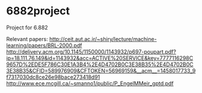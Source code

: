# 6882project
Project for 6.882

Relevant papers:
http://ceit.aut.ac.ir/~shiry/lecture/machine-learning/papers/BRL-2000.pdf
http://delivery.acm.org/10.1145/1150000/1143932/p697-poupart.pdf?ip=18.111.76.149&id=1143932&acc=ACTIVE%20SERVICE&key=7777116298C9657D%2EDE5F786C30E1A3B4%2E4D4702B0C3E38B35%2E4D4702B0C3E38B35&CFID=589976909&CFTOKEN=56969159&__acm__=1458017733_9f7317030dc8ce26e98bace273418d91
http://www.ece.mcgill.ca/~smanno1/public/P_EngelMMeir_gptd.pdf
